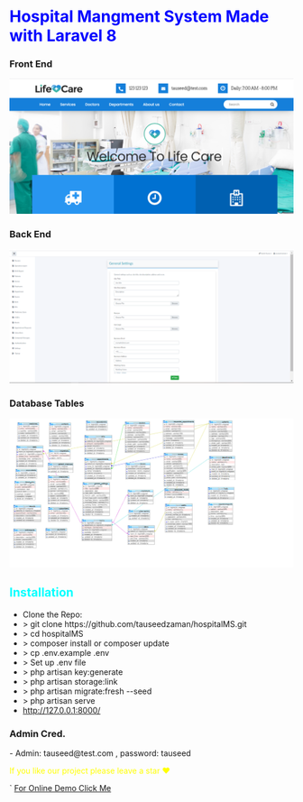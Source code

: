<h1 style="color:blue">Hospital Mangment System Made with Laravel 8</h1>
<h3>Front End</h3>

<img src="FrontEnd.png" />

<h3>Back End</h3>

<img src="admin-screenshot.png" />

<h3>Database Tables</h3>

<img src="Tables_Screenshot.png" />

<h2 style="color:cyan">Installation</h2>
<ul>
    <li>Clone the Repo: <br> </li>
    <li style=""> > git clone https://github.com/tauseedzaman/hospitalMS.git</li>
    <li> > cd hospitalMS</li>
    <li> > composer install or composer update</li>
    <li> > cp .env.example .env</li>
    <li> > Set up .env file</li>
    <li> > php artisan key:generate</li>
    <li> > php artisan storage:link</li>
    <li> > php artisan migrate:fresh --seed</li>
    <li> > php artisan serve</li>
    <li> <a href="http://127.0.0.1:8000/">http://127.0.0.1:8000/</a> </li>
</ul>

<h3>Admin Cred.</h3>
- Admin: tauseed@test.com , password: tauseed 

<p style="color:yellow">If you like our project please leave a star ❤<p>


`
    [For Online Demo Click Me](https://hospital-management-system.tauseedzaman.com)


